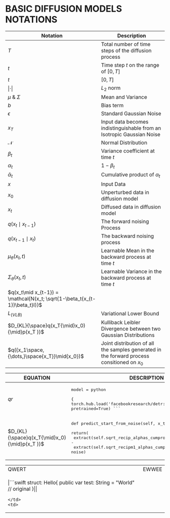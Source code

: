 # BASIC DIFFUSION MODELS NOTATIONS

| Notation | Description|
| ----| ----- |
|$T$  | Total number of time steps of the diffusion process |
| $t$ | Time step $t$ on the range of $[0,T]$ |
| $t$ | $[0,T]$ |
| ${\|\cdot\|}$ | ${L_2}$ norm |
| $\mu$ & $\Sigma$ | Mean and Variance |
| $b$ | Bias term |
| $\epsilon$ | Standard Gaussian Noise |
| $x_T$ | Input data becomes indistinguishable from an Isotropic Gaussian Noise |
| $\mathcal{N}$ | Normal Distribution |
| $\beta_t$ | Variance coefficient at time $t$ |
| $\alpha_t$| $1-\beta_t$|
| $\bar{\alpha}{_t}$|Cumulative product of $\alpha_t$ |
| $x$ | Input Data|
| $x_0$ | Unperturbed data in diffusion model |
| $x_t$ | Diffused data in diffusion model  |
| $q({x_t\mid{x_{t-1}}})$| The forward noising Process |
|$q({x_{t-1}\mid{x_t}})$| The backward noising process|
| $\mu_{\theta}({{x_t,t})}$ |Learnable Mean in the backward process at time $t$ |
| $\Sigma_{\theta}(x_t,t)$ | Learnable Variance in the backward process at time $t$ |
|$q(x_t\mid x_{t-1}) = \mathcal{N(x_t; \sqrt{1-\beta_t{x_{t-1}}\beta_t}I)}$|   |
| $L_{(VLB)}$ | Variational Lower Bound|
| $D_{KL}{\space}q(x_T{\mid}x_0){\mid}p(x_T ))$ | Kulliback Leibler Divergence between two Gaussian Distributions |
|$q({x_1\space,{\dots,}\space{x_T}}\mid{x_0})$ |Joint distribution of all the samples generated in the forward process consitioned on $x_0$|






|EQUATION| DESCRIPTION                     |   
|--------|---------------------------------|
|$qr$|<pre>model = python <br> {<br>torch.hub.load('facebookresearch/detr:main', 'detr_resnet50', pretrained=True) ``` </pre>
|$D_{KL}{\space}q(x_T{\mid}x_0){\mid}p(x_T ))$|<pre>def predict_start_from_noise(self, x_t, t, noise):<br>    return( <br>     extract(self.sqrt_recip_alphas_cumprod, t, x_t.shape) * x_t -<br>   extract(self.sqrt_recipm1_alphas_cumprod, t, x_t.shape) * noise)</pre>

<table>
<tr>
<td> QWERT </td> <td> EWWEE </td>
</tr>
<tr>
<td>

|```swift
struct: Hello{
public var test: String = "World" //
original
}||
```
</td>
<td>
